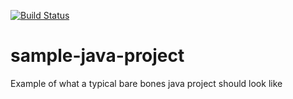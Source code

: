 [![Build Status](https://travis-ci.org/lily-mistral/sample-java-project.svg?branch=master)](https://travis-ci.org/lily-mistral/sample-java-project)

# sample-java-project
Example of what a typical bare bones java project should look like
